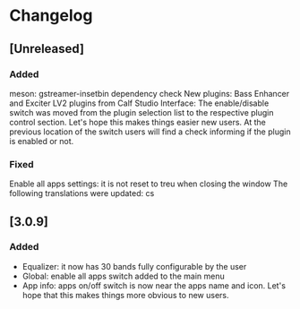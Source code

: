# Changelog

## [Unreleased]
### Added
meson: gstreamer-insetbin dependency check
New plugins: Bass Enhancer and Exciter LV2 plugins from Calf Studio
Interface: The enable/disable switch was moved from the plugin selection list
to the  respective plugin control section. Let's hope this makes things easier
new users. At the previous location of the switch users will find a check
informing if the plugin is enabled or not.


### Fixed
Enable all apps settings: it is not reset to treu when closing the window
The following translations were updated: cs

## [3.0.9]
### Added
- Equalizer: it now has 30 bands fully configurable by the user
- Global: enable all apps switch added to the main menu
- App info: apps on/off switch is now near the apps name and icon. Let's hope
that this makes things more obvious to new users.
